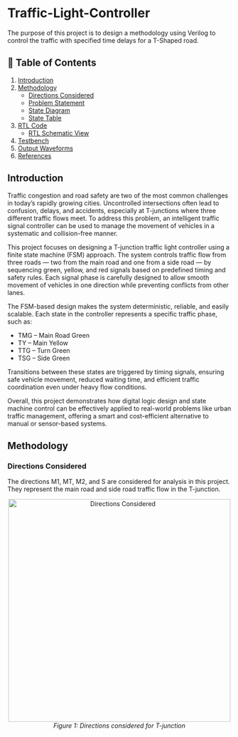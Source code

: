 # Traffic-Light-Controller
The purpose of this project is to design a methodology using Verilog to control the traffic with specified time delays for a T-Shaped road.

## 📘 Table of Contents
1. [Introduction](#introduction)
2. [Methodology](#methodology)
   - [Directions Considered](#directions-considered)
   - [Problem Statement](#problem-statement)
   - [State Diagram](#state-diagram)
   - [State Table](#state-table)
3. [RTL Code](#rtl-code)
   - [RTL Schematic View](#rtl-schematic-view)
4. [Testbench](#testbench)
5. [Output Waveforms](#output-waveforms)
6. [References](#references)


## Introduction

Traffic congestion and road safety are two of the most common challenges in today’s rapidly growing cities. Uncontrolled intersections often lead to confusion, delays, and accidents, especially at T-junctions where three different traffic flows meet. To address this problem, an intelligent traffic signal controller can be used to manage the movement of vehicles in a systematic and collision-free manner.

This project focuses on designing a T-junction traffic light controller using a finite state machine (FSM) approach. The system controls traffic flow from three roads — two from the main road and one from a side road — by sequencing green, yellow, and red signals based on predefined timing and safety rules. Each signal phase is carefully designed to allow smooth movement of vehicles in one direction while preventing conflicts from other lanes.

The FSM-based design makes the system deterministic, reliable, and easily scalable. Each state in the controller represents a specific traffic phase, such as:
- TMG – Main Road Green  
- TY – Main Yellow  
- TTG – Turn Green  
- TSG – Side Green  

Transitions between these states are triggered by timing signals, ensuring safe vehicle movement, reduced waiting time, and efficient traffic coordination even under heavy flow conditions.

Overall, this project demonstrates how digital logic design and state machine control can be effectively applied to real-world problems like urban traffic management, offering a smart and cost-efficient alternative to manual or sensor-based systems.


## Methodology

### Directions Considered
The directions M1, MT, M2, and S are considered for analysis in this project.  
They represent the main road and side road traffic flow in the T-junction.

<p align="center">
  <img src="traffic_light_controller_direction.jpg" alt="Directions Considered" width="500"><br>
  <em>Figure 1: Directions considered for T-junction</em>
</p>
